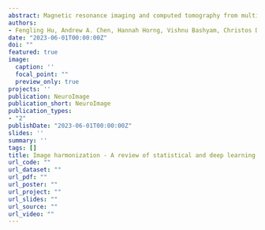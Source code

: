 ```yaml
---
abstract: Magnetic resonance imaging and computed tomography from multiple batches (e.g. sites, scanners, datasets, etc.) are increasingly used alongside complex downstream analyses to obtain new insights into the human brain. However, significant confounding due to batch-related technical variation, called batch effects, is present in this data; direct application of downstream analyses to the data may lead to biased results. Image harmonization methods seek to remove these batch effects and enable increased generalizability and reproducibility of downstream results. In this review, we describe and categorize current approaches in statistical and deep learning harmonization methods. We also describe current evaluation metrics used to assess harmonization methods and provide a standardized framework to evaluate newly-proposed methods for effective harmonization and preservation of biological information. Finally, we provide recommendations to end-users to advocate for more effective use of current methods and to methodologists to direct future efforts and accelerate development of the field.
authors:
- Fengling Hu, Andrew A. Chen, Hannah Horng, Vishnu Bashyam, Christos Davatzikos, Aaron Alexander-Bloch, Mingyao Li, Haochang Shou, Theodore D. Satterthwaite, Meichen Yu, Russell T. Shinohara
date: "2023-06-01T00:00:00Z"
doi: ""
featured: true
image:
  caption: ''
  focal_point: ""
  preview_only: true
projects: ''
publication: NeuroImage
publication_short: NeuroImage
publication_types:
- "2"
publishDate: "2023-06-01T00:00:00Z"
slides: ''
summary: ''
tags: []
title: Image harmonization - A review of statistical and deep learning methods for removing batch effects and evaluation metrics for effective harmonization
url_code: ""
url_dataset: ""
url_pdf: ""
url_poster: ""
url_project: ""
url_slides: ""
url_source: ""
url_video: ""
---
```


